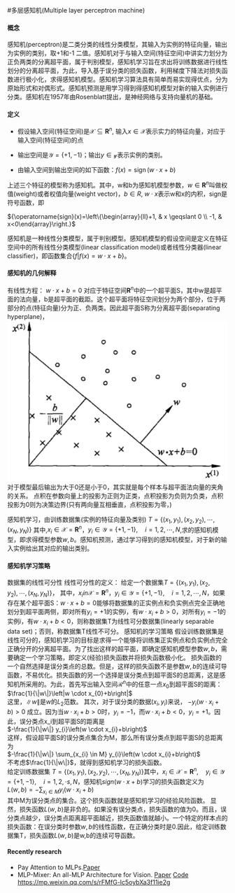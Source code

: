 #多层感知机(Multiple layer perceptron machine)

#### 概念
感知机(perceptron)是二类分类的线性分类模型，其输入为实例的特征向量，输出为实例的类别，取+1和-1 二值。感知机对于与输入空间(特征空间)中讲实力划分为正负两类的分离超平面，属于判别模型，感知机学习旨在求出将训练数据进行线性划分的分离超平面，为此，导入基于误分类的损失函数，利用梯度下降法对损失函数进行极小化，求得感知机模型。感知机学习算法具有简单而易实现得优点，分为原始形式和对偶形式。感知机预测是用学习得到得感知机模型对新的输入实例进行分类。感知机在1957年由Rosenblatt提出，是神经网络与支持向量机的基础。


#### 定义
- 假设输入空间(特征空间)是$\mathcal{X} \subseteq \mathbf{R}^{n}$, 输入$x \in \mathcal{X}$表示实力的特征向量，对应于输入空间(特征空间)的点

- 输出空间是$\mathcal{Y}=\{+1,-1\}$；输出$y \in \mathcal{y}$表示实例的类别。

- 由输入空间到输出空间的如下函数：$f(x)=\operatorname{sign}(w \cdot x+b)$

上述三个特征的模型称为感知机。其中，w和b为感知机模型参数，$w \in \mathbf{R}^{n}$叫做权值(weight)或者权值向量(weight vector)，$b \in R$, $w \cdot x$表示w和x的内积，sign是符号函数，即

${\operatorname{sign}(x)=\left\{\begin{array}{ll}+1, & x \geqslant 0 \\ -1, & x<0\end{array}\right.}$

感知机是一种线性分类模型，属于判别模型。感知机模型的假设空间是定义在特征空间中的所有线性分类模型(linear classification model)或者线性分类器(linear classifier)，即函数集合$\{f|f(x) = w \cdot x +b \}$。
#### 感知机的几何解释
有线性方程：
$w \cdot x +b =0$
对应于特征空间$\mathbf{R}^{n}$中的一个超平面S，其中w是超平面的法向量，b是超平面的截距。这个超平面将特征空间划分为两个部分，位于两部分的点(特征向量)分为正、负两类。因此超平面S称为分离超平面(separating hyperplane)，
![Aaron Swartz](https://github.com/GemZq/study_about_AI/raw/master/Machine%20Learning/images/20210706211009.png)
对于模型最后输出为大于0还是小于0，其实就是每个样本与超平面法向量的夹角的关系。
点积在参数向量上的投影为正则为正类，点积投影为负则为负类，点积投影为0则为决策边界(只有两向量互相垂直，点积投影为零，) 

感知机学习，由训练数据集(实例的特征向量及类别)
$T=\left\{\left(x_{1}, y_{1}\right),\left(x_{2}, y_{2}\right), \cdots,\left(x_{N}, y_{N}\right)\right\}$
其中,$x_i \in \mathcal{X}=\mathbf{R}^{n}$，$y_{i} \in \mathcal{Y}=\{+1,-1\}, \quad i=1,2, \cdots, N$,求的感知机模型，即求得模型参数$w,b$。感知机预测，通过学习得到的感知机模型，对于新的输入实例给出其对应的输出类别。

#### 感知机学习策略
数据集的线性可分性
线性可分性的定义：
给定一个数据集$T=\left\{\left(x_{1}, y_{1}\right),\left(x_{2}, y_{2}\right), \cdots,\left(x_{N}, y_{N}\right)\right\}$，
其中，$x_i in \mathcal{X}=\mathbf{R}^{n}$，$y_{i} \in \mathcal{Y}=\{+1,-1\}, \quad i=1,2, \cdots, N$，如果存在某个超平面S：$w\cdot x + b =0$能够将数据集的正实例点和负实例点完全正确地划分到超平面两侧，即对所有$y_i = +1$的实例$i$，有$w\cdot x_i +b >0$，对所有$y_i = -1$的实例$i$，有$w\cdot x_i + b < 0$，则称数据集T为线性可分数据集(linearly separable data set)；否则，称数据集T线性不可分。
感知机的学习策略
假设训练数据集是线性可分的，感知机学习的目标是求得一个能够将训练集正实例点和负实例点完全正确分开的分离超平面。为了找出这样的超平面，即确定感知机模型参数$w,b$，需要确定一个学习策略，即定义(经验)损失函数并将损失函数极小化。
损失函数的一个自然选择是误分类点的总数。但是，这样的损失函数不是参数$w,b$的连续可导函数，不易优化。损失函数的另一个选择是误分类点到超平面S的总距离，这是感知机所采用的。为此，首先写出输入空间$\mathcal{R}^{n}$中的任意一点$x_0$到超平面S的距离：  
$\frac{1}{\|w\|}\left|w \cdot x_{0}+b\right|$  
这里，$\|w\|$是$w$的$L_2$范数。
其次，对于误分类的数据$(x_i,y_i)$来说，
$-y_i(w\cdot x_i+b)>0$
成立。因为当$w\cdot x_i +b>0$时，$y_i=-1$，而$w\cdot x_i+b<0$，$y_i =+1$。因此，误分类点x_i到超平面S的距离是  
$-\frac{1}{\|w\|} y_{i}\left(w \cdot x_{i}+b\right)$  
这样，假设超平面S的误分类点集合为M，那么所有误分类点到超平面S的总距离为  
$-\frac{1}{\|w\|} \sum_{x_{i} \in M} y_{i}\left(w \cdot x_{i}+b\right)$  
不考虑$\frac{1}{\|w\|}$，就得到感知机学习的损失函数。  
给定训练数据集
$T=\left\{\left(x_{1}, y_{1}\right),\left(x_{2}, y_{2}\right), \cdots,\left(x_{N}, y_{N}\right)\right\}$其中，$x_{i} \in \mathcal{X}=\mathbf{R}^{n}, \quad y_{i} \in \mathcal{Y}=\{+1,-1\}, \quad i=1,2, \cdot s, N$，感知机$sign(w\cdot x + b)$学习的损失函数定义为  
$L(w, b)=-\sum_{x_{i} \in M} y_{i}\left(w \cdot x_{i}+b\right)$  
其中M为误分类点的集合。这个损失函数就是感知机学习的经验风险函数。
显然，损失函数$L(w,b)$是非负的。如果没有误分类点，损失函数的值为0。而且，误分类点越少，误分类点距离超平面越近，损失函数值就越小。一个特定的样本点的损失函数：在误分类时参数$w,b$的线性函数，在正确分类时是0.因此，给定训练数据集T，损失函数$L(w,b)$是w,b的连续可导函数。
#### Recently research 
- Pay Attention to MLPs.[Paper](https://arxiv.org/pdf/2105.08050.pdf)
- MLP-Mixer: An all-MLP Architecture for Vision. [Paper](https://arxiv.org/pdf/2105.01601.pdf) [Code](https://github.com/google-research/vision_transformer/tree/linen) https://mp.weixin.qq.com/s/rFMfG-lc5oybXa3f11ie2g